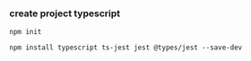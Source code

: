 ### create project typescript

```
npm init
```

```
npm install typescript ts-jest jest @types/jest --save-dev
```
